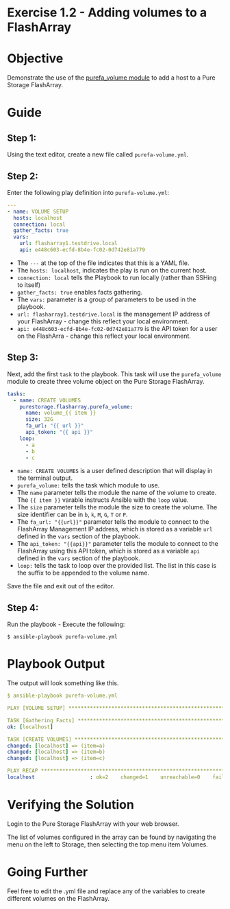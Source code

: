 # Exercise 1.2 - Adding volumes to a FlashArray

# Objective

Demonstrate the use of the [purefa_volume module](https://docs.ansible.com/ansible/latest/collections/purestorage/flasharray/purefa_volume_module.html) to add a host to a Pure Storage FlashArray.

# Guide

## Step 1:

Using the text editor, create a new file called `purefa-volume.yml`.

## Step 2:

Enter the following play definition into `purefa-volume.yml`:

```yaml
---
- name: VOLUME SETUP
  hosts: localhost
  connection: local
  gather_facts: true
  vars:
    url: flasharray1.testdrive.local
    api: e448c603-ecfd-8b4e-fc02-0d742e81a779
```

- The `---` at the top of the file indicates that this is a YAML file.
- The `hosts: localhost`, indicates the play is run on the current host.
- `connection: local` tells the Playbook to run locally (rather than SSHing to itself)
- `gather_facts: true` enables facts gathering.
- The `vars:` parameter is a group of parameters to be used in the playbook.
- `url: flasharray1.testdrive.local` is the management IP address of your FlashArray - change this reflect your local environment.
- `api: e448c603-ecfd-8b4e-fc02-0d742e81a779` is the API token for a user on the FlashArra - change this reflect your local environment.

## Step 3:

Next, add the first `task` to the playbook. This task will use the `purefa_volume` module to create three volume object on the Pure Storage FlashArray.

```yaml
tasks:
  - name: CREATE VOLUMES
    purestorage.flasharray.purefa_volume:
      name: volume_{{ item }}
      size: 32G
      fa_url: "{{ url }}"
      api_token: "{{ api }}"
    loop:
      - a
      - b
      - c
```

- `name: CREATE VOLUMES` is a user defined description that will display in the terminal output.
- `purefa_volume:` tells the task which module to use.
- The `name` parameter tells the module the name of the volume to create. The `{{ item }}` varable instructs Ansible with the `loop` value.
- The `size` parameter tells the module the size to create the volume. The size identifier can be in `b`, `k`, `M`, `G`, `T` or `P`.
- The `fa_url: "{{url}}"` parameter tells the module to connect to the FlashArray Management IP address, which is stored as a variable `url` defined in the `vars` section of the playbook.
- The `api_token: "{{api}}"` parameter tells the module to connect to the FlashArray using this API token, which is stored as a variable `api` defined in the `vars` section of the playbook.
- `loop:` tells the task to loop over the provided list. The list in this case is the suffix to be appended to the volume name.

Save the file and exit out of the editor.

## Step 4:

Run the playbook - Execute the following:

```
$ ansible-playbook purefa-volume.yml
```

# Playbook Output

The output will look something like this.

```yaml
$ ansible-playbook purefa-volume.yml

PLAY [VOLUME SETUP] *****************************************************************************************************

TASK [Gathering Facts] **************************************************************************************************
ok: [localhost]

TASK [CREATE VOLUMES] ***************************************************************************************************
changed: [localhost] => (item=a)
changed: [localhost] => (item=b)
changed: [localhost] => (item=c)

PLAY RECAP **************************************************************************************************************
localhost                  : ok=2    changed=1    unreachable=0    failed=0    skipped=0    rescued=0    ignored=0
```

# Verifying the Solution

Login to the Pure Storage FlashArray with your web browser.

The list of volumes configured in the array can be found by navigating the menu on the left to Storage, then selecting the top menu item Volumes.

# Going Further

Feel free to edit the .yml file and replace any of the variables to create different volumes on the FlashArray.

```

```
